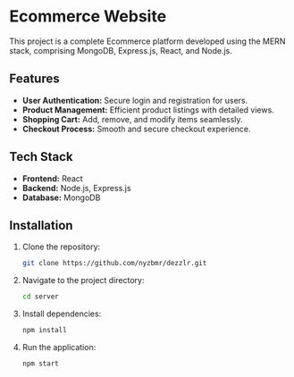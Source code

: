 # Ecommerce Website

This project is a complete Ecommerce platform developed using the MERN stack, comprising MongoDB, Express.js, React, and Node.js.

## Features

* **User Authentication:** Secure login and registration for users.
* **Product Management:** Efficient product listings with detailed views.
* **Shopping Cart:** Add, remove, and modify items seamlessly.
* **Checkout Process:** Smooth and secure checkout experience.

## Tech Stack

* **Frontend:** React
* **Backend:** Node.js, Express.js
* **Database:** MongoDB

## Installation

1. Clone the repository:

   ```bash
   git clone https://github.com/nyzbmr/dezzlr.git
   ```

2. Navigate to the project directory:

   ```bash
   cd server
   ```

3. Install dependencies:

   ```bash
   npm install
   ```

4. Run the application:

   ```bash
   npm start
   ```

